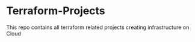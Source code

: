 # Terraform-Projects
This repo contains all terraform related projects creating infrastructure on Cloud
